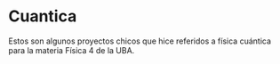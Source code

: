 # Cuantica
Estos son algunos proyectos chicos que hice referidos a física cuántica para la materia Física 4 de la UBA. 
